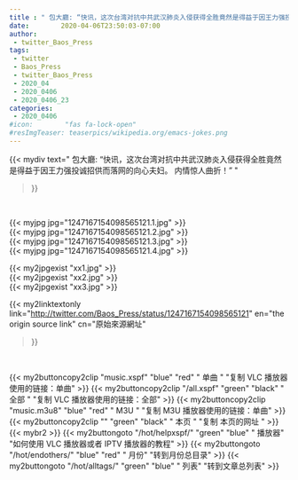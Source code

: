```yaml
---
title : " 包大廳: “快讯，这次台湾对抗中共武汉肺炎入侵获得全胜竟然是得益于因王力强投诚招供而落网的向心夫妇。&#10;内情惊人曲折！”  "
date:        2020-04-06T23:50:03-07:00
author:
 - twitter_Baos_Press
tags:
 - twitter
 - Baos_Press
 - twitter_Baos_Press
 - 2020_04
 - 2020_0406
 - 2020_0406_23
categories:
 - 2020_0406
#icon:        "fas fa-lock-open"
#resImgTeaser: teaserpics/wikipedia.org/emacs-jokes.png
---
```


{{< mydiv text=" 包大廳: “快讯，这次台湾对抗中共武汉肺炎入侵获得全胜竟然是得益于因王力强投诚招供而落网的向心夫妇。&#10;内情惊人曲折！”  "
>}}
<br>


 {{< myjpg jpg="1247167154098565121.1.jpg" >}}<br>  {{< myjpg jpg="1247167154098565121.2.jpg" >}}<br>  {{< myjpg jpg="1247167154098565121.3.jpg" >}}<br>  {{< myjpg jpg="1247167154098565121.4.jpg" >}}<br> 

{{< my2jpgexist "xx1.jpg" >}}<br>
{{< my2jpgexist "xx2.jpg" >}}<br>
{{< my2jpgexist "xx3.jpg" >}}<br>


{{< my2linktextonly link="http://twitter.com/Baos_Press/status/1247167154098565121"
en="the origin source link" cn="原始來源網址"
>}}


<br>

{{< my2buttoncopy2clip "music.xspf"        "blue"   "red"    " 单曲 "  "复制 VLC 播放器使用的链接：单曲" >}} {{< my2buttoncopy2clip "/all.xspf"         "green"  "black"  " 全部 "  "复制 VLC 播放器使用的链接：全部" >}} {{< my2buttoncopy2clip "music.m3u8"        "blue"   "red"    " M3U  "    "复制 M3U 播放器使用的链接：单曲" >}} {{< my2buttoncopy2clip ""                  "green"  "black"  " 本页 "    "复制 本页的网址 " >}} {{< mybr2 >}} {{< my2buttongoto      "/hot/helpxspf/"    "green"  "blue"   " 播放器" "如何使用 VLC 播放器或者 IPTV 播放器的教程" >}} {{< my2buttongoto      "/hot/endothers/"   "blue"   "red"    " 月份"   "转到月份总目录" >}} {{< my2buttongoto      "/hot/alltags/"     "green"  "blue"   " 列表"   "转到文章总列表" >}} 
